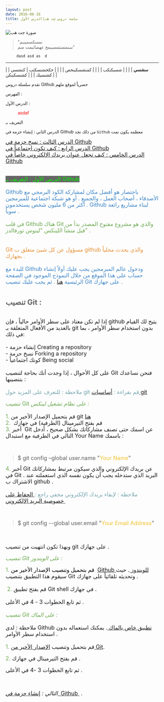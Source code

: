 ```yaml
---
layout: post
date: 2016-06-16
title: سلسة دروس جِت هَب|الدرس الأول
---
```


 ![صورة جت هب](http://2.bp.blogspot.com/-YNomP_OFh8w/VCLZxwHhzZI/AAAAAAAABdw/ebPo_l63NTM/s1600/blog-github.png)


> "نمسكسمينبم               
> سنمتمنتمسيبمخ عهصاثبمت منم"

  
         dasd asd as  d  

**********************************


| **سشسي**       |           |        | 
| شسيكنكب    |           |        | 
| كمنشسكينخص |           |        | 
| خكخشنسكثب  | كنشسي     | كشنسيك | 
|            | كشنسكينكن |        | 




 نقدم سلسلة دروس Github حصرياً لموقع ملهم 

الفهرس :

الدرس الأول : 
<dl><dd><p style="color: red;">asdaf</p></dd></dl>
التعريف بـ

الدرس الثاني : إنشاء حزمة في Github  من ذلك نجد `Github` معظمه يكون نمت  


<span style="font-size: large;"><a href="http://efadanet.blogspot.com/2014/09/github_29.html" target="_blank">الدرس الثالث : نسخ حزمة في Github</a></span><br />
<span style="font-size: large;"><a href="http://efadanet.blogspot.com/2015/01/github.html" target="_blank">الدرس الرابع : كيف تكون اجتماعياً في Github</a></span><br />
<span style="font-size: large;"><a href="http://efadanet.blogspot.com/2015/02/github.html" target="_blank">الدرس الخامس : كيف تجعل عنوان بريدك الإلكتروني خاصاً في Github</a><br /><span style="background-color: #666666;"><span style="color: lime;"><br /></span></span></span><br />
<span style="font-size: large;"><span style="background-color: #666666;"><span style="color: lime;">الدرس الأول :&nbsp;التعريف بـ Github</span></span></span><br />
<span style="font-size: large;"><br /></span>
<span style="color: #3d85c6; font-size: large;">Github باختصار هو أفضل مكان لمشاركة الكود البرمجي مع الأصدقاء ، أصحاب العمل ، والجميع . أو هو شبكة اجتماعية للمبرمجين . أكثر من 6 مليون شخص يستخدمون Github لبناء مشاريع رائعة سوياً .</span><br />
<span style="font-size: large;"><br /></span>
<span style="color: #6aa84f; font-size: large;">في قلب Github هناك Git والذي هو مشروع مفتوح المصدر بدأ من قبل منشأ اللينكس "لينوس تورفالدز" .</span><br />
<span style="font-size: large;"><br /></span>
<span style="font-size: large;"><br /></span>
<span style="color: #e69138; font-size: large;">Git مسؤول عن كل شيئ متعلق ب github والذي يحدث محلياً بجهازك .</span><br />
<span style="font-size: large;"><br /></span>
<span style="color: #3d85c6; font-size: large;">للبدء مع Github ودخول عالم المبرمجين يجب عليك أولاً إنشاء حساب على هذا الموقع من خلال النموذج الموجود في الصفحة الرئيسية <a href="https://github.com/" target="_blank">هنا</a> . ثم يجب عليك تنصيب Git على جهازك .</span><br />
<span style="font-size: large;"><br /></span>
<span style="font-size: large;"><br /></span>
<span style="color: #666666; font-size: x-large;"><b>تنصيب Git :</b></span><br />
<br />
<span style="font-size: large;"><br /></span>
<span style="font-size: large;">إذا لم تكن معتاد على سطر الأوامر حالياً ، فإن github يتيح لك القيام بالعديد من الأفعال المتعلقة بـ git بدون استخدام سطر الأوامر ، بما في ذلك:</span><br />
<span style="font-size: large;"><br /></span>
<span style="font-size: large;">- إنشاء حزمة Creating a repository</span><br />
<span style="font-size: large;">- نسخ حزمة Forking a repository</span><br />
<span style="font-size: large;">- كونك اجتماعياً Being social</span><br />
<span style="font-size: large;"><br /></span>
<span style="font-size: large;">على كل الأحوال ، إذا وجدت أنك بحاجة لتنصيب Git فنحن نساعدك بتنصيبها :</span><br />
<span style="color: #999999; font-size: large;"><br /><span style="color: #76a5af;">ملاحظة : للتعرف على المزيد حول git قم بقراءة : <a href="http://www.arabicgit.com/simple-guide/" target="_blank">أساسيات git</a>&nbsp;</span></span><br />
<br />
<span style="color: #6aa84f;"><span style="font-size: large;">تنصيب Git </span></span><span style="color: #999999; font-size: large;"><span style="color: #76a5af;"><span style="color: red;"><span style="color: #6aa84f;"><span style="font-size: large;"><i>على نظام تشغيل لينكس :&nbsp;</i></span></span> </span></span></span><br />
<span style="font-size: large;"><br /></span>
<span style="font-size: large;"><span style="color: #6aa84f;">1.</span> قم بتحميل الإصدار الأخير من git <a href="http://git-scm.com/downloads" target="_blank">هنا</a></span><br />
<span style="font-size: large;"><span style="color: #6aa84f;">2.</span>&nbsp; قم بفتح التيرمينال (الطرفية) في جهازك</span><br />
<span style="font-size: large;"><span style="color: #6aa84f;">3. </span>أخبر&nbsp; Git عن اسمك حتى تصنف مشاركاتك بشكل صحيح ، أدخل التالي في الطرفية مع استبدال Your Name باسمك :</span><br />
<span style="font-size: large;"><br /></span>
<br />
<blockquote class="tr_bq">
<div dir="ltr" style="text-align: left;">
<span style="font-size: large;">$ git config –global user.name "<span style="color: #f1c232;">Your Name</span>"</span></div>
</blockquote>

<span style="font-size: large;"><span style="color: #6aa84f;">4.</span> أخبر Git عن بريدك الإلكتروني والذي سيكون مرتبط بمشاركاتك في Git . البريد الذي ستدخله يجب أن يكون نفسه الذي استعملته عند الاشتراك ب github .</span><br />
<span style="font-size: large;"><br /></span>
<span style="color: #76a5af; font-size: large;">ملاحظة : لإبقاء بريدك الإلكتروني مخفي راجع :<a href="http://efadanet.blogspot.com/2015/02/github.html" target="_blank"> الحفاظ على خصوصية البريد الإلكتروني&nbsp;</a></span><br />
<span style="font-size: large;"><br /></span>
<br />
<blockquote class="tr_bq">
<div dir="ltr" style="text-align: left;">
<span style="font-size: large;">$ git config --global user.email "<span style="color: #f1c232;">Your Email Address</span>"</span></div>
</blockquote>
<span style="font-size: large;"><br /></span>
<span style="font-size: large;"><br /></span>
<span style="font-size: large;">وبهذا تكون انتهيت من تنصيب git على جهازك .</span><br />
<br />
<span style="color: #6aa84f;"><i><span style="font-size: large;">تنصيب Git على الويندوز :</span></i><span style="font-size: large;"><span style="color: black;">&nbsp;</span></span></span><br />
<br />
<span style="color: #6aa84f;"><span style="font-size: large;"><span style="color: black;"><span style="color: #6aa84f;">1.</span> قم بتحميل وتنصيب الإصدار الأخير من&nbsp; </span></span></span><span style="font-size: large;"><a href="https://windows.github.com/" target="_blank">Github للويندوز </a>. حيث سيقوم هذا التطبيق بتنصيب Git وتحديثه تلقائياً على جهازك .</span><br />
<span style="color: #6aa84f;"><i><span style="font-size: large;"><br /></span></i></span>
<span style="font-size: large;"><span style="color: #6aa84f;">&nbsp;2.</span> قم بفتح تطبيق Git shell في جهازك .</span><br />
<span style="font-size: large;"><br /></span>
<span style="font-size: large;">ثم تابع الخطوات 3 - 4 في الأعلى .</span><br />
<span style="font-size: large;"><br /></span>
<span style="color: #6aa84f;"><i><span style="font-size: large;">تنصيب Git على الماك :</span></i></span><br />
<span style="font-size: large;"><br /></span>
<span style="font-size: large;">ملاحظة : لدى Github <a href="https://mac.github.com/" target="_blank">تطبيق خاص بالماك </a>. يمكنك استعماله بدون استخدام سطر الأوامر .</span><br />
<span style="font-size: large;"><br /></span>
<span style="font-size: large;"><span style="color: #6aa84f;">1.</span> قم بتحميل وتنصيب <a href="http://git-scm.com/downloads" target="_blank">الإصدار الأخير من Git</a>.</span><br />
<br />
<span style="font-size: large;"><span style="color: #6aa84f;">2.</span> قم بفتح التيرمينال في جهازك .</span><br />
<br />
<span style="font-size: large;">ثم تابع الخطوات 3 -4 في الأعلى .</span><br />
<br />
<br />
<span style="font-size: large;"><br /></span>
<span style="font-size: large;"><i>التالي :</i> <a href="http://efadanet.blogspot.com/2014/09/github_26.html">إنشاء حزمة في&nbsp;&nbsp;Github&nbsp;</a> .</span></div>
</p>